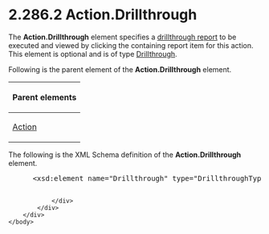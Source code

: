 <html dir="LTR" xmlns:mshelp="http://msdn.microsoft.com/mshelp" xmlns:ddue="http://ddue.schemas.microsoft.com/authoring/2003/5" xmlns:xlink="http://www.w3.org/1999/xlink" xmlns:tool="http://www.microsoft.com/tooltip">
    <head>
        <meta http-equiv="Content-Type" content="text/html; CHARSET=utf-8"></meta>
        <meta name="save" content="history"></meta>
        <title>2.286.2 Action.Drillthrough</title>
        <xml>
            <mshelp:toctitle title="2.286.2 Action.Drillthrough"></mshelp:toctitle>
            <mshelp:rltitle title="[MS-RDL]: Action.Drillthrough"></mshelp:rltitle>
            <mshelp:keyword index="A" term="53f9e1c2-d8bc-4b80-8e3e-9f6270623fbc"></mshelp:keyword>
            <mshelp:attr name="DCSext.ContentType" value="open specification"></mshelp:attr>
            <mshelp:attr name="AssetID" value="53f9e1c2-d8bc-4b80-8e3e-9f6270623fbc"></mshelp:attr>
            <mshelp:attr name="TopicType" value="kbRef"></mshelp:attr>
            <mshelp:attr name="DCSext.Title" value="[MS-RDL]: Action.Drillthrough" />
        </xml>
    </head>
    <body>
        <div id="header">
            <h1 class="heading">2.286.2 Action.Drillthrough</h1>
        </div>
        <div id="mainSection">
            <div id="mainBody">
                <div id="allHistory" class="saveHistory"></div>
                <div id="sectionSection0" class="section" name="collapseableSection">
                    

<p>The <b>Action.Drillthrough</b> element specifies a <a href="b2482b3f-74ab-4ca8-a9e5-c07955011743.htm#gt_c721324d-392e-42b1-b8ba-a3759d1cdfed">drillthrough report</a> to be
executed and viewed by clicking the containing report item for this action.
This element is optional and is of type <a href="aaf071a8-a76c-47c4-9f23-787eab6c13a0.htm">Drillthrough</a>.</p>

<p>Following is the parent element of the <b>Action.Drillthrough</b>
element.</p>

<table>
 <thead>
  <tr>
   <th>
   <p>Parent elements</p>
   </th>
  </tr>
 </thead>
 <tr>
  <td>
  <p><a href="0c9b8d37-de61-420e-a652-26d3db8bc586.htm">Action</a></p>
  </td>
 </tr>
</table>

<p>The following is the XML Schema definition of the <b>Action.Drillthrough</b>
element.</p>

<dl>
<dd>
<div><pre> &lt;xsd:element name=&quot;Drillthrough&quot; type=&quot;DrillthroughType&quot; minOccurs=&quot;0&quot;&gt;
  
</pre></div>
</dd></dl>


                </div>
            </div>
        </div>
    </body>
</html>